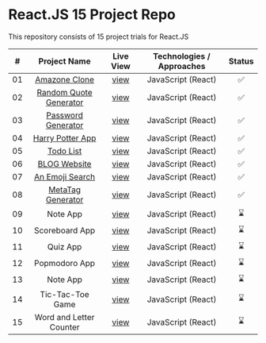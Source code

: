 # React.JS 15 Project Repo

This repository consists of 15 project trials for React.JS

| **#** |    **Project Name**     | **Live View** | **Technologies / Approaches** | **Status** |
| :---: | :---------------------: | :-----------: | :---------------------------: | :--------: |
|  01   |      [Amazone Clone](https://github.com/azateser/15-React-Project/tree/main/1.%20Amazone%20Clone)      |   [view](https://azateser.github.io/15-React-Project/1.%20Amazone%20Clone/Live/)    |      JavaScript (React)       |     ✅     |
|  02   | [Random Quote Generator](https://github.com/azateser/15-React-Project/tree/main/2.%20Random%20Quote%20Generator)  |   [view](https://azateser.github.io/15-React-Project/2.%20Random%20Quote%20Generator/Live/)    |      JavaScript (React)       |     ✅     |
|  03   |   [Password Generator](https://github.com/azateser/15-React-Project/tree/main/3.%20Password%20Generator)    |   [view](https://azateser.github.io/15-React-Project/3.%20Password%20Generator/Live/)    |      JavaScript (React)       |     ✅     |
|  04   |    [Harry Potter App](https://github.com/azateser/15-React-Project/tree/main/4.%20Harry%20Potter%20App)     |   [view](https://azateser.github.io/15-React-Project/4.%20Harry%20Potter%20App/Live/)    |      JavaScript (React)       |     ✅     |
|  05   |        [Todo List](https://github.com/azateser/15-React-Project/tree/main/5.%20Todo%20List)        |   [view](https://azateser.github.io/15-React-Project/5.%20Todo%20List/Live/)    |      JavaScript (React)       |     ✅     |
|  06   |      [BLOG Website](https://github.com/azateser/15-React-Project/tree/main/6.%20Blog%20Website)       |   [view](https://azateser.github.io/15-React-Project/6.%20Blog%20Website/Live/)    |      JavaScript (React)       |     ✅     |
|  07   |     [An Emoji Search](https://github.com/azateser/15-React-Project/tree/main/7.%20An%20Emoji%20Search)     |   [view](https://azateser.github.io/15-React-Project/7.%20An%20Emoji%20Search/Live/)    |      JavaScript (React)       |     ✅     |
|  08   |    [MetaTag Generator](https://github.com/azateser/15-React-Project/tree/main/8.%20MetaTag%20Generator)    |   [view](https://azateser.github.io/15-React-Project/8.%20MetaTag%20Generator/Live/)    |      JavaScript (React)       |     ✅     |
|  09   |        Note App         |   [view]()    |      JavaScript (React)       |     ⌛     |
|  10   |     Scoreboard App      |   [view]()    |      JavaScript (React)       |     ⌛     |
|  11   |    Quiz App    |   [view]()    |      JavaScript (React)       |     ⌛     |
|  12   |      Popmodoro App      |   [view]()    |      JavaScript (React)       |     ⌛     |
|  13   |    Note App     |   [view]()    |      JavaScript (React)       |     ⌛     |
|  14   |    Tic-Tac-Toe Game     |   [view]()    |      JavaScript (React)       |     ⌛     |
|  15   | Word and Letter Counter |   [view]()    |      JavaScript (React)       |     ⌛     |

